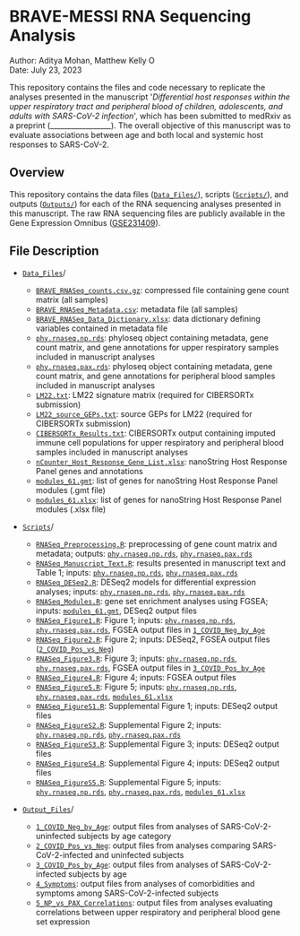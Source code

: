 # BRAVE-MESSI RNA Sequencing Analysis

Author: Aditya Mohan, Matthew Kelly <a href="https://orcid.org/0000-0001-8819-2315" target="orcid.widget" rel="noopener noreferrer" style="vertical-align:top;"><img src="https://orcid.org/sites/default/files/images/orcid_16x16.png" style="width:1em;margin-right:.5em;" alt="ORCID iD icon"></a>  
Date: July 23, 2023

This repository contains the files and code necessary to replicate the analyses presented in the manuscript '_Differential host responses within the upper respiratory tract and peripheral blood of children, adolescents, and adults with SARS-CoV-2 infection_', which has been submitted to medRxiv as a preprint (_________________). The overall objective of this manuscript was to evaluate associations between age and both local and systemic host responses to SARS-CoV-2. 

## Overview

This repository contains the data files ([`Data_Files/`](Data_Files/)), scripts ([`Scripts/`](Scripts/)), and outputs ([`Outputs/`](Outputs/)) for each of the RNA sequencing analyses presented in this manuscript. The raw RNA sequencing files are publicly available in the Gene Expression Omnibus ([GSE231409](https://www.ncbi.nlm.nih.gov/bioproject/?term=GSE231409)). 

## File Description

- [`Data_Files`](Data_Files/)/

  - [`BRAVE_RNASeq_counts.csv.gz`](Data_Files/BRAVE_RNASeq_counts.csv.gz): compressed file containing gene count matrix (all samples)
  - [`BRAVE_RNASeq_Metadata.csv`](Data_Files/BRAVE_RNASeq_Metadata.csv): metadata file (all samples)
  - [`BRAVE_RNASeq_Data_Dictionary.xlsx`](Data_Files/BRAVE_RNASeq_Data_Dictionary.xlsx): data dictionary defining variables contained in metadata file
  - [`phy.rnaseq.np.rds`](Data_Files/phy.rnaseq.np.rds): phyloseq object containing metadata, gene count matrix, and gene annotations for upper respiratory samples included in manuscript analyses
  - [`phy.rnaseq.pax.rds`](Data_Files/phy.rnaseq.pax.rds): phyloseq object containing metadata, gene count matrix, and gene annotations for peripheral blood samples included in manuscript analyses
  - [`LM22.txt`](Data_Files/CIBERSORTx/LM22.txt): LM22 signature matrix (required for CIBERSORTx submission)
  - [`LM22_source_GEPs.txt`](Data_Files/CIBERSORTx/LM22_source_GEPs.txt): source GEPs for LM22 (required for CIBERSORTx submission)
  - [`CIBERSORTx_Results.txt`](Data_Files/CIBERSORTx/CIBERSORTx_Results.txt): CIBERSORTx output containing imputed immune cell populations for upper respiratory and peripheral blood samples included in manuscript analyses
  - [`nCounter_Host_Response_Gene_List.xlsx`](Data_Files/nCounter_Host_Response/nCounter_Host_Response_Gene_List.xlsx): nanoString Host Response Panel genes and annotations
  - [`modules_61.gmt`](Data_Files/nCounter_Host_Response/modules_61.gmt): list of genes for nanoString Host Response Panel modules (.gmt file)
  - [`modules_61.xlsx`](Data_Files/nCounter_Host_Response/modules_61.xlsx): list of genes for nanoString Host Response Panel modules (.xlsx file)

- [`Scripts`](Scripts/)/

  - [`RNASeq_Preprocessing.R`](Scripts/RNASeq_Preprocessing.R): preprocessing of gene count matrix and metadata; outputs: [`phy.rnaseq.np.rds`](Data_Files/phy.rnaseq.np.rds), [`phy.rnaseq.pax.rds`](Data_Files/phy.rnaseq.pax.rds)
  - [`RNASeq_Manuscript_Text.R`](Scripts/RNASeq_Manuscript_Text.R): results presented in manuscript text and Table 1; inputs: [`phy.rnaseq.np.rds`](Data_Files/phy.rnaseq.np.rds), [`phy.rnaseq.pax.rds`](Data_Files/phy.rnaseq.pax.rds)
  - [`RNASeq_DESeq2.R`](Scripts/RNASeq_DESeq2.R): DESeq2 models for differential expression analyses; inputs: [`phy.rnaseq.np.rds`](Data_Files/phy.rnaseq.np.rds), [`phy.rnaseq.pax.rds`](Data_Files/phy.rnaseq.pax.rds)
  - [`RNASeq_Modules.R`](Scripts/RNASeq_Modules.R): gene set enrichment analyses using FGSEA; inputs: [`modules_61.gmt`](Data_Files/nCounter_Host_Response/modules_61.gmt), DESeq2 output files
  - [`RNASeq_Figure1.R`](Scripts/RNASeq_Figure1.R): Figure 1; inputs: [`phy.rnaseq.np.rds`](Data_Files/phy.rnaseq.np.rds), [`phy.rnaseq.pax.rds`](Data_Files/phy.rnaseq.pax.rds), FGSEA output files in [`1_COVID_Neg_by_Age`](Output_Files/1_COVID_Neg_by_Age/)
  - [`RNASeq_Figure2.R`](Scripts/RNASeq_Figure2.R): Figure 2; inputs: DESeq2, FGSEA output files ([`2_COVID_Pos_vs_Neg`](Output_Files/2_COVID_Pos_vs_Neg/))
  - [`RNASeq_Figure3.R`](Scripts/RNASeq_Figure3.R): Figure 3; inputs: [`phy.rnaseq.np.rds`](Data_Files/phy.rnaseq.np.rds), [`phy.rnaseq.pax.rds`](Data_Files/phy.rnaseq.pax.rds), FGSEA output files in [`3_COVID_Pos_by_Age`](Output_Files/3_COVID_Pos_by_Age/)
  - [`RNASeq_Figure4.R`](Scripts/RNASeq_Figure4.R): Figure 4; inputs: FGSEA output files
  - [`RNASeq_Figure5.R`](Scripts/RNASeq_Figure5.R): Figure 5; inputs: [`phy.rnaseq.np.rds`](Data_Files/phy.rnaseq.np.rds), [`phy.rnaseq.pax.rds`](Data_Files/phy.rnaseq.pax.rds), [`modules_61.xlsx`](Data_Files/nCounter_Host_Response/modules_61.xlsx)
  - [`RNASeq_FigureS1.R`](Scripts/RNASeq_FigureS1.R): Supplemental Figure 1; inputs: DESeq2 output files
  - [`RNASeq_FigureS2.R`](Scripts/RNASeq_FigureS2.R): Supplemental Figure 2; inputs: [`phy.rnaseq.np.rds`](Data_Files/phy.rnaseq.np.rds), [`phy.rnaseq.pax.rds`](Data_Files/phy.rnaseq.pax.rds)
  - [`RNASeq_FigureS3.R`](Scripts/RNASeq_FigureS3.R): Supplemental Figure 3; inputs: DESeq2 output files
  - [`RNASeq_FigureS4.R`](Scripts/RNASeq_FigureS4.R): Supplemental Figure 4; inputs: DESeq2 output files
  - [`RNASeq_FigureS5.R`](Scripts/RNASeq_FigureS5.R): Supplemental Figure 5; inputs: [`phy.rnaseq.np.rds`](Data_Files/phy.rnaseq.np.rds), [`phy.rnaseq.pax.rds`](Data_Files/phy.rnaseq.pax.rds), [`modules_61.xlsx`](Data_Files/nCounter_Host_Response/modules_61.xlsx)

- [`Output_Files`](Output_Files/)/

  - [`1_COVID_Neg_by_Age`](Output_Files/1_COVID_Neg_by_Age/): output files from analyses of SARS-CoV-2-uninfected subjects by age category
  - [`2_COVID_Pos_vs_Neg`](Output_Files/2_COVID_Pos_vs_Neg/): output files from analyses comparing SARS-CoV-2-infected and uninfected subjects
  - [`3_COVID_Pos_by_Age`](Output_Files/3_COVID_Pos_by_Age/): output files from analyses of SARS-CoV-2-infected subjects by age
  - [`4_Symptoms`](Output_Files/4_Symptoms/): output files from analyses of comorbidities and symptoms among SARS-CoV-2-infected subjects
  - [`5_NP_vs_PAX_Correlations`](Output_Files/5_NP_vs_PAX_Correlations/): output files from analyses evaluating correlations between upper respiratory and peripheral blood gene set expression
